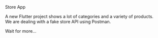 Store App

A new Flutter project shows a lot of categories and a variety of products.
We are dealing with a fake store API using Postman.

Wait for more...
